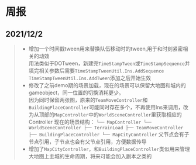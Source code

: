 # 周报

## 2021/12/2
> + 增加一个时间戳tween用来替换队伍移动时的tween,用于和时刻紧密相关的动效  
	用法类似于DOTween，新建完`TimeStampTween`或`TimeStampSequence`并填完相关参数后需要`TimeStampTweenUtil.Ins.AddSequence` `TimeStampTweenUtil.Ins.AddTween`添加之后开始生效
> + 修改了之前demo期的场景加载，现在的场景可以保留大地图和城内的gameobject，同一位置的切换消耗更少。  
	因为同时保留两张图，原来的`TeamMoveController`和`BuildingPlaceController`可能同时存在多个，不再使用Ins来调用，改为从顶部的`MapController`中的`WorldSceneController`里获取相应的Controller
	现在的场景结构：
	```
	└── MapController
	    └── WorldSceneController
		    ├── TerrainLoad
		    ├── TeamMoveController
		    ├── BuildingPlaceController
		    └── MapCityController
	```
	父节点会有子节点引用，子节点也会有父节点引用，方便数据传导  
> + 增加了`MapCityController`，和`BuildingPlaceController`类似用来管理大地图上主城的生命周期，将来可能会加入副本之类的
